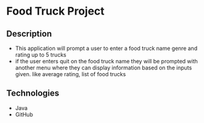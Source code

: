 # Food Truck Project

## Description
- This application will prompt a user to enter a food truck name genre and rating up to 5 trucks
- if the user enters quit on the food truck name they will be prompted with another menu where they can display information based on the inputs given. like average rating, list of food trucks

## Technologies
 - Java
 - GitHub 
 